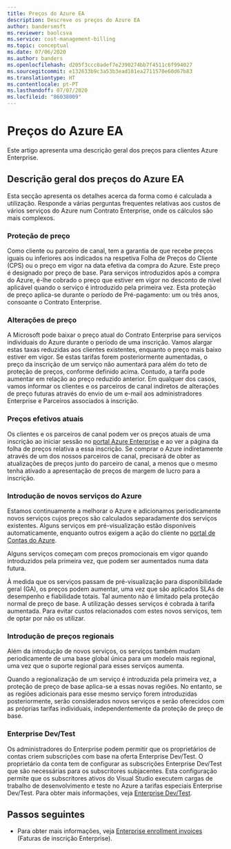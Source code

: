 ```yaml
---
title: Preços do Azure EA
description: Descreve os preços do Azure EA
author: bandersmsft
ms.reviewer: baolcsva
ms.service: cost-management-billing
ms.topic: conceptual
ms.date: 07/06/2020
ms.author: banders
ms.openlocfilehash: d205f3ccc0adef7e2390274bb7f4511c6f994027
ms.sourcegitcommit: e132633b9c3a53b3ead101ea2711570e60d67b83
ms.translationtype: HT
ms.contentlocale: pt-PT
ms.lasthandoff: 07/07/2020
ms.locfileid: "86038009"
---
```

# <a name="azure-ea-pricing"></a>Preços do Azure EA

Este artigo apresenta uma descrição geral dos preços para clientes Azure Enterprise.

## <a name="azure-ea-pricing-overview"></a>Descrição geral dos preços do Azure EA

Esta secção apresenta os detalhes acerca da forma como é calculada a utilização. Responde a várias perguntas frequentes relativas aos custos de vários serviços do Azure num Contrato Enterprise, onde os cálculos são mais complexos.

### <a name="price-protection"></a>Proteção de preço

Como cliente ou parceiro de canal, tem a garantia de que recebe preços iguais ou inferiores aos indicados na respetiva Folha de Preços do Cliente (CPS) ou o preço em vigor na data efetiva da compra do Azure. Este preço é designado por preço de base. Para serviços introduzidos após a compra do Azure, é-lhe cobrado o preço que estiver em vigor no desconto de nível aplicável quando o serviço é introduzido pela primeira vez. Esta proteção de preço aplica-se durante o período de Pré-pagamento: um ou três anos, consoante o Contrato Enterprise.

### <a name="price-changes"></a>Alterações de preço

A Microsoft pode baixar o preço atual do Contrato Enterprise para serviços individuais do Azure durante o período de uma inscrição. Vamos alargar estas taxas reduzidas aos clientes existentes, enquanto o preço mais baixo estiver em vigor. Se estas tarifas forem posteriormente aumentadas, o preço da inscrição de um serviço não aumentará para além do teto de proteção de preços, conforme definido acima. Contudo, a tarifa pode aumentar em relação ao preço reduzido anterior. Em qualquer dos casos, vamos informar os clientes e os parceiros de canal indiretos de alterações de preço futuras através do envio de um e-mail aos administradores Enterprise e Parceiros associados à inscrição.

### <a name="current-effective-pricing"></a>Preços efetivos atuais

Os clientes e os parceiros de canal podem ver os preços atuais de uma inscrição ao iniciar sessão no [portal Azure Enterprise](https://ea.azure.com/) e ao ver a página da folha de preços relativa a essa inscrição. Se comprar o Azure indiretamente através de um dos nossos parceiros de canal, precisará de obter as atualizações de preços junto do parceiro de canal, a menos que o mesmo tenha ativado a apresentação de preços de margem de lucro para a inscrição.

### <a name="introduction-of-new-azure-services"></a>Introdução de novos serviços do Azure

Estamos continuamente a melhorar o Azure e adicionamos periodicamente novos serviços cujos preços são calculados separadamente dos serviços existentes. Alguns serviços em pré-visualização estão disponíveis automaticamente, enquanto outros exigem a ação do cliente no [portal de Contas do Azure](https://account.windowsazure.com/PreviewFeatures).

Alguns serviços começam com preços promocionais em vigor quando introduzidos pela primeira vez, que podem ser aumentados numa data futura.

À medida que os serviços passam de pré-visualização para disponibilidade geral (GA), os preços podem aumentar, uma vez que são aplicados SLAs de desempenho e fiabilidade totais. Tal aumento não é limitado pela proteção normal de preço de base. A utilização desses serviços é cobrada à tarifa aumentada. Para evitar custos relacionados com estes novos serviços, tem de optar por não os utilizar.

### <a name="introduction-of-regional-pricing"></a>Introdução de preços regionais

Além da introdução de novos serviços, os serviços também mudam periodicamente de uma base global única para um modelo mais regional, uma vez que o suporte regional para esses serviços aumenta.

Quando a regionalização de um serviço é introduzida pela primeira vez, a proteção de preço de base aplica-se a essas novas regiões. No entanto, se as regiões adicionais para esse mesmo serviço forem introduzidas posteriormente, serão considerados novos serviços e serão oferecidos com as próprias tarifas individuais, independentemente da proteção de preço de base.

### <a name="enterprise-devtest"></a>Enterprise Dev/Test

Os administradores do Enterprise podem permitir que os proprietários de contas criem subscrições com base na oferta Enterprise Dev/Test. O proprietário da conta tem de configurar as subscrições Enterprise Dev/Test que são necessárias para os subscritores subjacentes. Esta configuração permite que os subscritores ativos do Visual Studio executem cargas de trabalho de desenvolvimento e teste no Azure a tarifas especiais Enterprise Dev/Test. Para obter mais informações, veja [Enterprise Dev/Test](https://azure.microsoft.com/offers/ms-azr-0148p/).

## <a name="next-steps"></a>Passos seguintes

- Para obter mais informações, veja [Enterprise enrollment invoices](ea-portal-enrollment-invoices.md) (Faturas de inscrição Enterprise).